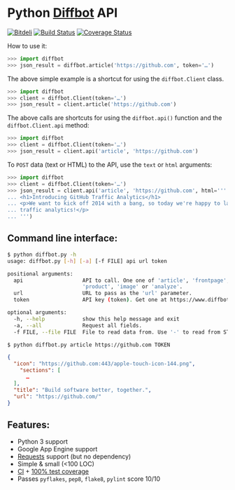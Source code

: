 # Python [Diffbot][1] API

[![Bitdeli](https://d2weczhvl823v0.cloudfront.net/attilaolah/diffbot.py/trend.png)](https://bitdeli.com/free "Bitdeli Badge")
[![Build Status](https://travis-ci.org/attilaolah/diffbot.py.png?branch=master)](https://travis-ci.org/attilaolah/diffbot.py)
[![Coverage Status](https://coveralls.io/repos/attilaolah/diffbot.py/badge.png)](https://coveralls.io/r/attilaolah/diffbot.py)

How to use it:

```python
>>> import diffbot
>>> json_result = diffbot.article('https://github.com', token='…')
```

The above simple example is a shortcut for using the `diffbot.Client` class.

```python
>>> import diffbot
>>> client = diffbot.Client(token='…')
>>> json_result = client.article('https://github.com')
```

The above calls are shortcuts for using the `diffbot.api()` function and the
`diffbot.Client.api` method:

```python
>>> import diffbot
>>> client = diffbot.Client(token='…')
>>> json_result = client.api('article', 'https://github.com')
```

To `POST` data (text or HTML) to the API, use the `text` or `html` arguments:

```python
>>> import diffbot
>>> client = diffbot.Client(token='…')
>>> json_result = client.api('article', 'https://github.com', html='''
... <h1>Introducing GitHub Traffic Analytics</h1>
... <p>We want to kick off 2014 with a bang, so today we're happy to launch
... traffic analytics!</p>
... ''')
```

## Command line interface:

```sh
$ python diffbot.py -h
usage: diffbot.py [-h] [-a] [-f FILE] api url token

positional arguments:
  api                   API to call. One one of 'article', 'frontpage',
                        'product', 'image' or 'analyze'.
  url                   URL to pass as the 'url' parameter.
  token                 API key (token). Get one at https://www.diffbot.com/.

optional arguments:
  -h, --help            show this help message and exit
  -a, --all             Request all fields.
  -f FILE, --file FILE  File to read data from. Use '-' to read from STDIN.
```

```bash
$ python diffbot.py article https://github.com TOKEN
```

```json
{
  "icon": "https://github.com:443/apple-touch-icon-144.png",
    "sections": [
      …
  ],
  "title": "Build software better, together.",
  "url": "https://github.com/"
}
```

## Features:

* Python 3 support
* Google App Engine support
* [Requests][2] support (but no dependency)
* Simple & small (<100 LOC)
* [CI][3] + [100% test coverage][4]
* Passes `pyflakes`, `pep8`, `flake8`, `pylint` score 10/10


[1]: https://www.diffbot.com
[2]: http://docs.python-requests.org
[3]: https://travis-ci.org/attilaolah/diffbot.py
[4]: https://coveralls.io/r/attilaolah/diffbot.py
